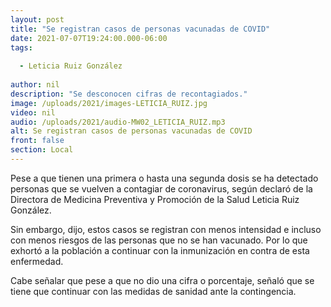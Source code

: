 ```yaml
---
layout: post
title: "Se registran casos de personas vacunadas de COVID"
date: 2021-07-07T19:24:00.000-06:00
tags:
  
  - Leticia Ruiz González
  
author: nil
description: "Se desconocen cifras de recontagiados."
image: /uploads/2021/images-LETICIA_RUIZ.jpg
video: nil
audio: /uploads/2021/audio-MW02_LETICIA_RUIZ.mp3
alt: Se registran casos de personas vacunadas de COVID
front: false
section: Local
---
```


Pese a que tienen una primera o hasta una segunda dosis se ha detectado personas que se vuelven a contagiar de coronavirus, según declaró de la Directora de Medicina Preventiva y Promoción de la Salud Leticia Ruiz González.

Sin embargo, dijo, estos casos se registran con menos intensidad e incluso con menos riesgos de las personas que no se han vacunado. Por lo que exhortó a la población a continuar con la inmunización en contra de esta enfermedad.

Cabe señalar que pese a que no dio una cifra o porcentaje, señaló que se tiene que continuar con las medidas de sanidad ante la contingencia.
